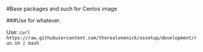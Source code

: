 #Base packages and such for Centos image

###Use for whatever.

Use:  `curl https://raw.githubusercontent.com/therealonenick/ossetup/development/run.sh | bash`
